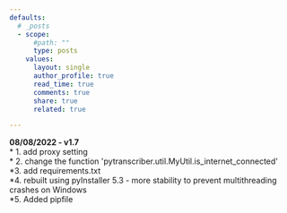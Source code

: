 ```yaml
---
defaults:
  # _posts
  - scope:
      #path: ""
      type: posts
    values:
      layout: single
      author_profile: true
      read_time: true
      comments: true
      share: true
      related: true

---
```


<b>08/08/2022 - v1.7 </b>
<br>* 1. add proxy setting
<br>* 2. change the function 'pytranscriber.util.MyUtil.is_internet_connected'
<br>*3. add requirements.txt
<br>*4. rebuilt using pyInstaller 5.3 - more stability to prevent multithreading crashes on Windows
<br>*5. Added pipfile
<br><br>

